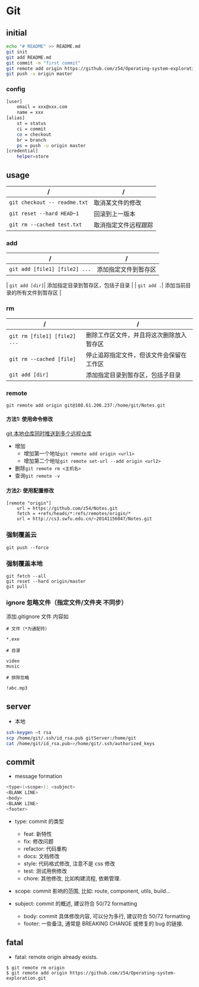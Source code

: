 # Git

## initial

```bash
echo "# README" >> README.md
git init
git add README.md
git commit -m "first commit"
git remote add origin https://github.com/z54/Operating-system-exploration.git
git push -u origin master
```

### config

```bash
[user]
	email = xxx@xxx.com
	name = xxx
[alias]
	st = status
	ci = commit
	co = checkout
	br = branch
	ps = push -u origin master
[credential]
	helper=store
```

## usage

| /                | /                            |
| ---------------- | ---------------------------- |
| `git checkout -- readme.txt` | 取消某文件的修改  |
| `git reset --hard HEAD~1  `  | 回滚到上一版本   |
| `git rm --cached test.txt` | 取消指定文件远程跟踪 | 
### add
| /                | /                            |
| ---------------- | ---------------------------- |
|`git add [file1] [file2] ...` | 添加指定文件到暂存区

| `git add [dir]`| 添加指定目录到暂存区，包括子目录 |
| `git add .`| 添加当前目录的所有文件到暂存区 |

### rm

| /                | /                            |
| ---------------- | ---------------------------- |
| `git rm [file1] [file2] ...`| 删除工作区文件，并且将这次删除放入暂存区 |
| `git rm --cached [file]`| 停止追踪指定文件，但该文件会保留在工作区  |
| `git add [dir]`| 添加指定目录到暂存区，包括子目录  |

### remote

`git remote add origin git@108.61.206.237:/home/git/Notes.git`

#### 方法1: 使用命令修改

[git 本地仓库同时推送到多个远程仓库](https://blog.csdn.net/fox9916/article/details/79386169)

- 增加
	- 增加第一个地址`git remote add origin <url1>`
	- 增加第二个地址`git remote set-url --add origin <url2>`
- 删除`git remote rm <主机名>`
- 查询`git remote -v`

#### 方法2: 使用配置修改

```
[remote "origin"]
	url = https://github.com/z54/Notes.git
	fetch = +refs/heads/*:refs/remotes/origin/*
	url = http://cs3.swfu.edu.cn/~20141156047/Notes.git
```

### 强制覆盖云

`git push --force`

### 强制覆盖本地

```git
git fetch --all
git reset --hard origin/master
git pull
```

### ignore 忽略文件（指定文件/文件夹 不同步）

添加.gitignore 文件
内容如

```
# 文件（*为通配符）

*.exe

# 目录

video
music

# 排除忽略

!abc.mp3
```

## server

- 本地

```bash
ssh-keygen –t rsa
scp /home/git/.ssh/id_rsa.pub gitServer:/home/git 
cat /home/git/id_rsa.pub>>/home/git/.ssh/authorized_keys   
```

## commit

- message formation

```bash
<type>(<scope>): <subject>
<BLANK LINE>
<body>
<BLANK LINE>
<footer>
```

-  type: commit 的类型

	- feat: 新特性
	- fix: 修改问题
	- refactor: 代码重构
	- docs: 文档修改
	- style: 代码格式修改, 注意不是 css 修改
	- test: 测试用例修改
	- chore: 其他修改, 比如构建流程, 依赖管理.

- scope: commit 影响的范围, 比如: route, component, utils, build...

- subject: commit 的概述, 建议符合  50/72 formatting

	- body: commit 具体修改内容, 可以分为多行, 建议符合 50/72 formatting
	- footer: 一些备注, 通常是 BREAKING CHANGE 或修复的 bug 的链接.

## fatal

- fatal: remote origin already exists.

```
$ git remote rm origin
$ git remote add origin https://github.com/z54/Operating-system-exploration.git
```